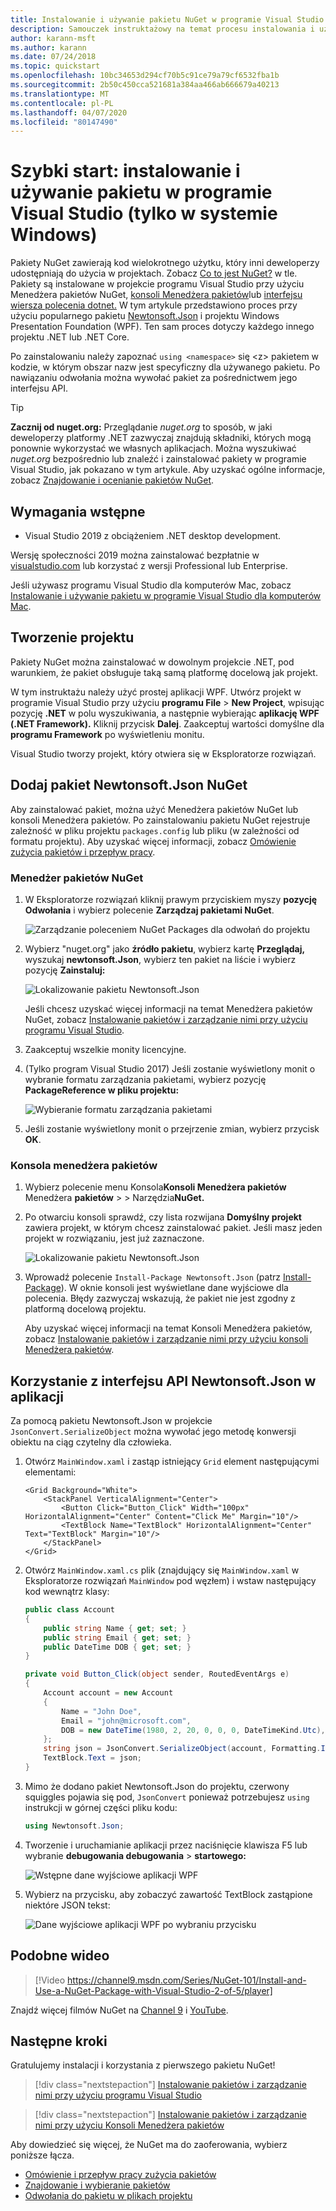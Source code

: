 ```yaml
---
title: Instalowanie i używanie pakietu NuGet w programie Visual Studio
description: Samouczek instruktażowy na temat procesu instalowania i używania pakietu NuGet w projekcie programu Visual Studio.
author: karann-msft
ms.author: karann
ms.date: 07/24/2018
ms.topic: quickstart
ms.openlocfilehash: 10bc34653d294cf70b5c91ce79a79cf6532fba1b
ms.sourcegitcommit: 2b50c450cca521681a384aa466ab666679a40213
ms.translationtype: MT
ms.contentlocale: pl-PL
ms.lasthandoff: 04/07/2020
ms.locfileid: "80147490"
---
```

# <a name="quickstart-install-and-use-a-package-in-visual-studio-windows-only"></a>Szybki start: instalowanie i używanie pakietu w programie Visual Studio (tylko w systemie Windows)

Pakiety NuGet zawierają kod wielokrotnego użytku, który inni deweloperzy udostępniają do użycia w projektach. Zobacz [Co to jest NuGet?](../What-is-NuGet.md) w tle. Pakiety są instalowane w projekcie programu Visual Studio przy użyciu Menedżera pakietów NuGet, [konsoli Menedżera pakietów](../consume-packages/install-use-packages-powershell)lub [interfejsu wiersza polecenia dotnet.](install-and-use-a-package-using-the-dotnet-cli.md) W tym artykule przedstawiono proces przy użyciu popularnego pakietu [Newtonsoft.Json](https://www.nuget.org/packages/Newtonsoft.Json/) i projektu Windows Presentation Foundation (WPF). Ten sam proces dotyczy każdego innego projektu .NET lub .NET Core.

Po zainstalowaniu należy zapoznać `using <namespace>` się \<z\> pakietem w kodzie, w którym obszar nazw jest specyficzny dla używanego pakietu. Po nawiązaniu odwołania można wywołać pakiet za pośrednictwem jego interfejsu API.

> [!Tip]
> **Zacznij od nuget.org:** Przeglądanie *nuget.org* to sposób, w jaki deweloperzy platformy .NET zazwyczaj znajdują składniki, których mogą ponownie wykorzystać we własnych aplikacjach. Można wyszukiwać *nuget.org* bezpośrednio lub znaleźć i zainstalować pakiety w programie Visual Studio, jak pokazano w tym artykule. Aby uzyskać ogólne informacje, zobacz [Znajdowanie i ocenianie pakietów NuGet](../consume-packages/finding-and-choosing-packages.md).

## <a name="prerequisites"></a>Wymagania wstępne

- Visual Studio 2019 z obciążeniem .NET desktop development.

Wersję społeczności 2019 można zainstalować bezpłatnie w [visualstudio.com](https://www.visualstudio.com/) lub korzystać z wersji Professional lub Enterprise.

Jeśli używasz programu Visual Studio dla komputerów Mac, zobacz [Instalowanie i używanie pakietu w programie Visual Studio dla komputerów Mac](install-and-use-a-package-in-visual-studio-mac.md).

## <a name="create-a-project"></a>Tworzenie projektu

Pakiety NuGet można zainstalować w dowolnym projekcie .NET, pod warunkiem, że pakiet obsługuje taką samą platformę docelową jak projekt.

W tym instruktażu należy użyć prostej aplikacji WPF. Utwórz projekt w programie Visual Studio przy użyciu **programu File** > **New Project**, wpisując pozycję **.NET** w polu wyszukiwania, a następnie wybierając **aplikację WPF (.NET Framework).** Kliknij przycisk **Dalej**. Zaakceptuj wartości domyślne dla **programu Framework** po wyświetleniu monitu.

Visual Studio tworzy projekt, który otwiera się w Eksploratorze rozwiązań.

## <a name="add-the-newtonsoftjson-nuget-package"></a>Dodaj pakiet Newtonsoft.Json NuGet

Aby zainstalować pakiet, można użyć Menedżera pakietów NuGet lub konsoli Menedżera pakietów. Po zainstalowaniu pakietu NuGet rejestruje zależność w pliku projektu `packages.config` lub pliku (w zależności od formatu projektu). Aby uzyskać więcej informacji, zobacz [Omówienie zużycia pakietów i przepływ pracy](../consume-packages/Overview-and-Workflow.md).

### <a name="nuget-package-manager"></a>Menedżer pakietów NuGet

1. W Eksploratorze rozwiązań kliknij prawym przyciskiem myszy **pozycję Odwołania** i wybierz polecenie **Zarządzaj pakietami NuGet**.

    ![Zarządzanie poleceniem NuGet Packages dla odwołań do projektu](media/QS_Use-02-ManageNuGetPackages.png)

1. Wybierz "nuget.org" jako **źródło pakietu**, wybierz kartę **Przeglądaj,** wyszukaj **newtonsoft.Json**, wybierz ten pakiet na liście i wybierz pozycję **Zainstaluj:**

    ![Lokalizowanie pakietu Newtonsoft.Json](media/QS_Use-03-NewtonsoftJson.png)

    Jeśli chcesz uzyskać więcej informacji na temat Menedżera pakietów NuGet, zobacz [Instalowanie pakietów i zarządzanie nimi przy użyciu programu Visual Studio](../consume-packages/install-use-packages-visual-studio.md).

1. Zaakceptuj wszelkie monity licencyjne.

1. (Tylko program Visual Studio 2017) Jeśli zostanie wyświetlony monit o wybranie formatu zarządzania pakietami, wybierz pozycję **PackageReference w pliku projektu:**

    ![Wybieranie formatu zarządzania pakietami](media/QS_Use-03b-SelectFormat.png)

1. Jeśli zostanie wyświetlony monit o przejrzenie zmian, wybierz przycisk **OK**.

### <a name="package-manager-console"></a>Konsola menedżera pakietów

1. Wybierz polecenie menu Konsola**Konsoli Menedżera pakietów** Menedżera **pakietów** >  > Narzędzia**NuGet.**

1. Po otwarciu konsoli sprawdź, czy lista rozwijana **Domyślny projekt** zawiera projekt, w którym chcesz zainstalować pakiet. Jeśli masz jeden projekt w rozwiązaniu, jest już zaznaczone.

    ![Lokalizowanie pakietu Newtonsoft.Json](media/QS_Use-08-Console1.png)

1. Wprowadź polecenie `Install-Package Newtonsoft.Json` (patrz [Install-Package](../reference/ps-reference/ps-ref-install-package.md)). W oknie konsoli jest wyświetlane dane wyjściowe dla polecenia. Błędy zazwyczaj wskazują, że pakiet nie jest zgodny z platformą docelową projektu.

   Aby uzyskać więcej informacji na temat Konsoli Menedżera pakietów, zobacz [Instalowanie pakietów i zarządzanie nimi przy użyciu konsoli Menedżera pakietów](../consume-packages/install-use-packages-powershell.md).

## <a name="use-the-newtonsoftjson-api-in-the-app"></a>Korzystanie z interfejsu API Newtonsoft.Json w aplikacji

Za pomocą pakietu Newtonsoft.Json w projekcie `JsonConvert.SerializeObject` można wywołać jego metodę konwersji obiektu na ciąg czytelny dla człowieka.

1. Otwórz `MainWindow.xaml` i zastąp istniejący `Grid` element następującymi elementami:

    ```xaml
    <Grid Background="White">
        <StackPanel VerticalAlignment="Center">
            <Button Click="Button_Click" Width="100px" HorizontalAlignment="Center" Content="Click Me" Margin="10"/>
            <TextBlock Name="TextBlock" HorizontalAlignment="Center" Text="TextBlock" Margin="10"/>
        </StackPanel>
    </Grid>
    ```

1. Otwórz `MainWindow.xaml.cs` plik (znajdujący się `MainWindow.xaml` w Eksploratorze rozwiązań `MainWindow` pod węzłem) i wstaw następujący kod wewnątrz klasy:

    ```cs
    public class Account
    {
        public string Name { get; set; }
        public string Email { get; set; }
        public DateTime DOB { get; set; }
    }

    private void Button_Click(object sender, RoutedEventArgs e)
    {
        Account account = new Account
        {
            Name = "John Doe",
            Email = "john@microsoft.com",
            DOB = new DateTime(1980, 2, 20, 0, 0, 0, DateTimeKind.Utc),
        };
        string json = JsonConvert.SerializeObject(account, Formatting.Indented);
        TextBlock.Text = json;
    }
    ```

1. Mimo że dodano pakiet Newtonsoft.Json do projektu, czerwony squiggles pojawia się pod, `JsonConvert` ponieważ potrzebujesz `using` instrukcji w górnej części pliku kodu:

    ```cs
    using Newtonsoft.Json;
    ```

1. Tworzenie i uruchamianie aplikacji przez naciśnięcie klawisza F5 lub wybranie **debugowania debugowania** > **startowego:**

    ![Wstępne dane wyjściowe aplikacji WPF](media/QS_Use-06-AppStart.png)

1. Wybierz na przycisku, aby zobaczyć zawartość TextBlock zastąpione niektóre JSON tekst:

    ![Dane wyjściowe aplikacji WPF po wybraniu przycisku](media/QS_Use-07-AppEnd.png)

## <a name="related-video"></a>Podobne wideo

> [!Video https://channel9.msdn.com/Series/NuGet-101/Install-and-Use-a-NuGet-Package-with-Visual-Studio-2-of-5/player]

Znajdź więcej filmów NuGet na [Channel 9](https://channel9.msdn.com/Series/NuGet-101) i [YouTube](https://www.youtube.com/playlist?list=PLdo4fOcmZ0oVLvfkFk8O9h6v2Dcdh2bh_).

## <a name="next-steps"></a>Następne kroki

Gratulujemy instalacji i korzystania z pierwszego pakietu NuGet!

> [!div class="nextstepaction"]
> [Instalowanie pakietów i zarządzanie nimi przy użyciu programu Visual Studio](../consume-packages/install-use-packages-visual-studio.md)

> [!div class="nextstepaction"]
> [Instalowanie pakietów i zarządzanie nimi przy użyciu Konsoli Menedżera pakietów](../consume-packages/install-use-packages-powershell.md)

Aby dowiedzieć się więcej, że NuGet ma do zaoferowania, wybierz poniższe łącza.

- [Omówienie i przepływ pracy zużycia pakietów](../consume-packages/overview-and-workflow.md)
- [Znajdowanie i wybieranie pakietów](../consume-packages/finding-and-choosing-packages.md)
- [Odwołania do pakietu w plikach projektu](../consume-packages/package-references-in-project-files.md)
